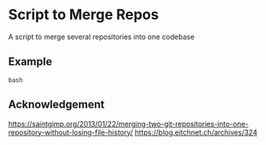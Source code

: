 # Script to Merge Repos
A script to merge several repositories into one codebase

## Example
```
bash 
```

## Acknowledgement
https://saintgimp.org/2013/01/22/merging-two-git-repositories-into-one-repository-without-losing-file-history/
https://blog.eitchnet.ch/archives/324
